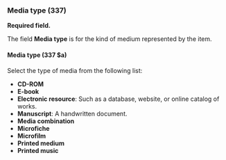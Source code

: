 ### Media type (337)

**Required field.**

The field **Media type** is for the kind of medium represented by the item.

#### Media type (337 $a)

Select the type of media from the following list:

- **CD-ROM**
- **E-book**
- **Electronic resource**: Such as a database, website, or online catalog of works.
- **Manuscript**: A handwritten document.
- **Media combination**
- **Microfiche**
- **Microfilm**
- **Printed medium**
- **Printed music**  
